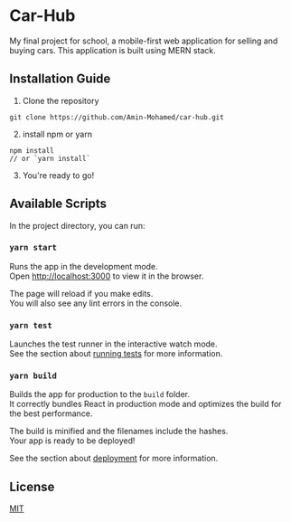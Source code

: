 # Car-Hub
My final project for school, a mobile-first web application for selling and buying cars.
This application is built using MERN stack.

## Installation Guide
1. Clone the repository
```
git clone https://github.com/Amin-Mohamed/car-hub.git
```

2. install npm or yarn
```
npm install
// or `yarn install`
```

3. You're ready to go!

## Available Scripts

In the project directory, you can run:

### `yarn start`

Runs the app in the development mode.<br />
Open [http://localhost:3000](http://localhost:3000) to view it in the browser.

The page will reload if you make edits.<br />
You will also see any lint errors in the console.

### `yarn test`

Launches the test runner in the interactive watch mode.<br />
See the section about [running tests](https://facebook.github.io/create-react-app/docs/running-tests) for more information.

### `yarn build`

Builds the app for production to the `build` folder.<br />
It correctly bundles React in production mode and optimizes the build for the best performance.

The build is minified and the filenames include the hashes.<br />
Your app is ready to be deployed!

See the section about [deployment](https://facebook.github.io/create-react-app/docs/deployment) for more information.


## License
[MIT](https://choosealicense.com/licenses/mit/)
